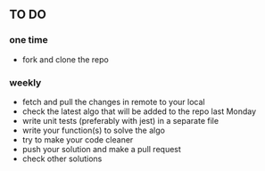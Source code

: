 ## TO DO 

### one time

* fork and clone the repo 

### weekly

* fetch and pull the changes in remote to your local
* check the latest algo that will be added to the repo last Monday
* write unit tests (preferably with jest) in a separate file
* write your function(s) to solve the algo
* try to make your code cleaner
* push your solution and make a pull request
* check other solutions 
